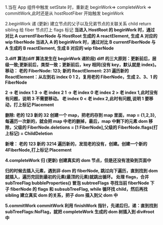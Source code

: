 1.当在 App 组件中触发 setState 时，重新走 beginWork=> completeWork => commitWork,此时还是从 hostRootFiber 开始触发 beginWork

2.beginWork 递 (更新)
建立节点的父子以及兄弟节点的关联关系 child return sibling
给 fiber 节点打上 flags 标记
<HostRoot>
<A>
<B/>
</A>
<HostRoot>
当进入 HostRoot 的 beginWork 时，通过对比 A currentFiberNode 与 HostRoot 生成的 A reactElement, 生成 A 对应的 wip fiberNode
当进入 A 的 beginWork 时，通过对比 B currentFiberNode 与 A 生成的 B reactElement, 生成 B 对应的 wip fiberNode

3.diff 算法(diff 算法发生在 beginWork 递阶段)
diff 的三大原则：更新前后，层级一致;更新前后，类型一致；更新前后，key 相同(没有 key，默认就是 index)。
移动：
老的 FiberNode: 123; 新的 ReactElement: 231
遍历新的 ReactElement：从左到右 index 0 1 2，复用老的 FiberNode，生成 2、3、1 的 FiberNode

2 -> 老 index 1
3 -> 老 index 2
1 -> 老 index 0
老 index 2 > 老 index 1,此时没有有问题，说明 3 不需要移动。
老 index 0 < 老 index 2,此时有问题,说明 1 要移动，打上标记 Placement

删除:
老的 123 新的 32
创建一个 map，把老的存到 map 里面，map = {1,2,3},每遍历一次新的，就会把 map 中老的删掉，最后，map 中剩下的元素 dom 移除，父级的 FiberNode.deletions = [1 FiberNode],父级的 FiberNode.flags(打上标记) = ChildDeletion

新增：
老的 123 新的 3214
遍历新的，发现老的没有，创建。创建一个新的 4FiberNode,打上标记 Placement

4.completeWork 归 (更新)
创建真实的 dom 节点，但是还没有渲染到页面中

<!--
针对如下的 dom 结构
const A = () => {
    return (
        <div>
            <B />
            <B />
        </div>
    );
};
const B = () => {
    return <div>1</div>;
};
*/ -->

归的时候去插入元素，遇到非 dom 的 fiberNode, 跳过向下遍历，直到找到 dom 就插入，遍历完回到最初的元素(最顶的元素)就跳出循环。
处理 flags，合并 subTreeFlag
bubbleProperties() 冒泡 subtreeFlags
寻找当前 fiberNode 下 子 fiberNode 的 flags 和 subsubTreeFlag, while 循环找 child，然后再找 sibling
建立真实 dom 的关系，把子 dom 插入到父 dom 中

5.commitWork
commitWork 利用 finishWork 指针，先递后归，递：直到找到 subTreeFlags:NoFlag，就把 completeWork 生成的 dom 树插入到 div#root 中
